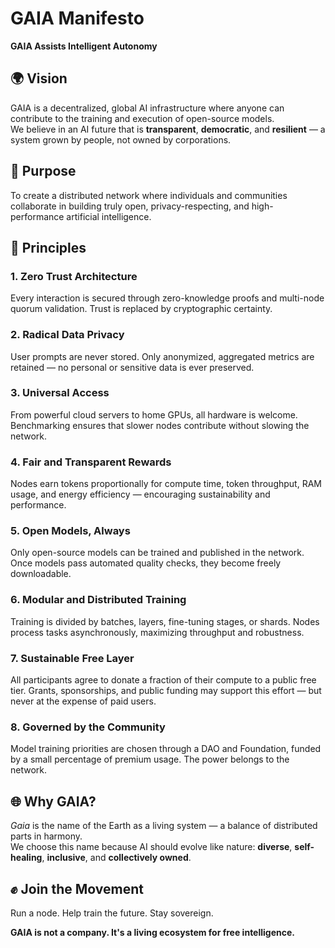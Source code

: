 # GAIA Manifesto  
**GAIA Assists Intelligent Autonomy**  

## 🌍 Vision  
GAIA is a decentralized, global AI infrastructure where anyone can contribute to the training and execution of open-source models.  
We believe in an AI future that is **transparent**, **democratic**, and **resilient** — a system grown by people, not owned by corporations.

## 🧠 Purpose  
To create a distributed network where individuals and communities collaborate in building truly open, privacy-respecting, and high-performance artificial intelligence.

## 🌱 Principles

### 1. **Zero Trust Architecture**  
Every interaction is secured through zero-knowledge proofs and multi-node quorum validation. Trust is replaced by cryptographic certainty.

### 2. **Radical Data Privacy**  
User prompts are never stored. Only anonymized, aggregated metrics are retained — no personal or sensitive data is ever preserved.

### 3. **Universal Access**  
From powerful cloud servers to home GPUs, all hardware is welcome. Benchmarking ensures that slower nodes contribute without slowing the network.

### 4. **Fair and Transparent Rewards**  
Nodes earn tokens proportionally for compute time, token throughput, RAM usage, and energy efficiency — encouraging sustainability and performance.

### 5. **Open Models, Always**  
Only open-source models can be trained and published in the network. Once models pass automated quality checks, they become freely downloadable.

### 6. **Modular and Distributed Training**  
Training is divided by batches, layers, fine-tuning stages, or shards. Nodes process tasks asynchronously, maximizing throughput and robustness.

### 7. **Sustainable Free Layer**  
All participants agree to donate a fraction of their compute to a public free tier. Grants, sponsorships, and public funding may support this effort — but never at the expense of paid users.

### 8. **Governed by the Community**  
Model training priorities are chosen through a DAO and Foundation, funded by a small percentage of premium usage. The power belongs to the network.

## 🌐 Why GAIA?  
*Gaia* is the name of the Earth as a living system — a balance of distributed parts in harmony.  
We choose this name because AI should evolve like nature: **diverse**, **self-healing**, **inclusive**, and **collectively owned**.

## ✊ Join the Movement  
Run a node. Help train the future. Stay sovereign.

**GAIA is not a company. It's a living ecosystem for free intelligence.**
